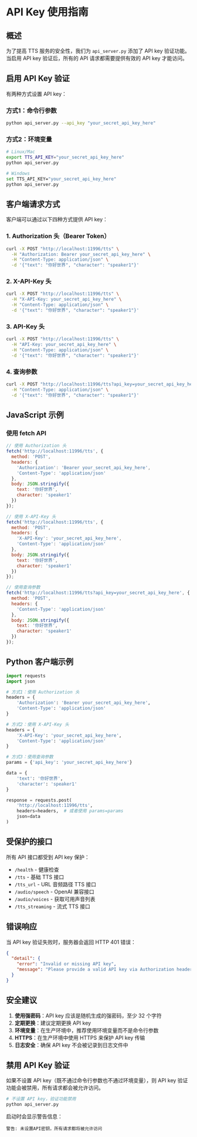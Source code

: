 # API Key 使用指南

## 概述

为了提高 TTS 服务的安全性，我们为 `api_server.py` 添加了 API key 验证功能。当启用 API key 验证后，所有的 API 请求都需要提供有效的 API key 才能访问。

## 启用 API Key 验证

有两种方式设置 API key：

### 方式1：命令行参数
```bash
python api_server.py --api_key "your_secret_api_key_here"
```

### 方式2：环境变量
```bash
# Linux/Mac
export TTS_API_KEY="your_secret_api_key_here"
python api_server.py

# Windows
set TTS_API_KEY="your_secret_api_key_here"
python api_server.py
```

## 客户端请求方式

客户端可以通过以下四种方式提供 API key：

### 1. Authorization 头（Bearer Token）
```bash
curl -X POST "http://localhost:11996/tts" \
  -H "Authorization: Bearer your_secret_api_key_here" \
  -H "Content-Type: application/json" \
  -d '{"text": "你好世界", "character": "speaker1"}'
```

### 2. X-API-Key 头
```bash
curl -X POST "http://localhost:11996/tts" \
  -H "X-API-Key: your_secret_api_key_here" \
  -H "Content-Type: application/json" \
  -d '{"text": "你好世界", "character": "speaker1"}'
```

### 3. API-Key 头
```bash
curl -X POST "http://localhost:11996/tts" \
  -H "API-Key: your_secret_api_key_here" \
  -H "Content-Type: application/json" \
  -d '{"text": "你好世界", "character": "speaker1"}'
```

### 4. 查询参数
```bash
curl -X POST "http://localhost:11996/tts?api_key=your_secret_api_key_here" \
  -H "Content-Type: application/json" \
  -d '{"text": "你好世界", "character": "speaker1"}'
```

## JavaScript 示例

### 使用 fetch API
```javascript
// 使用 Authorization 头
fetch('http://localhost:11996/tts', {
  method: 'POST',
  headers: {
    'Authorization': 'Bearer your_secret_api_key_here',
    'Content-Type': 'application/json'
  },
  body: JSON.stringify({
    text: '你好世界',
    character: 'speaker1'
  })
});

// 使用 X-API-Key 头
fetch('http://localhost:11996/tts', {
  method: 'POST',
  headers: {
    'X-API-Key': 'your_secret_api_key_here',
    'Content-Type': 'application/json'
  },
  body: JSON.stringify({
    text: '你好世界',
    character: 'speaker1'
  })
});

// 使用查询参数
fetch('http://localhost:11996/tts?api_key=your_secret_api_key_here', {
  method: 'POST',
  headers: {
    'Content-Type': 'application/json'
  },
  body: JSON.stringify({
    text: '你好世界',
    character: 'speaker1'
  })
});
```

## Python 客户端示例

```python
import requests
import json

# 方式1：使用 Authorization 头
headers = {
    'Authorization': 'Bearer your_secret_api_key_here',
    'Content-Type': 'application/json'
}

# 方式2：使用 X-API-Key 头
headers = {
    'X-API-Key': 'your_secret_api_key_here',
    'Content-Type': 'application/json'
}

# 方式3：使用查询参数
params = {'api_key': 'your_secret_api_key_here'}

data = {
    'text': '你好世界',
    'character': 'speaker1'
}

response = requests.post(
    'http://localhost:11996/tts',
    headers=headers,  # 或者使用 params=params
    json=data
)
```

## 受保护的接口

所有 API 接口都受到 API key 保护：
- `/health` - 健康检查
- `/tts` - 基础 TTS 接口
- `/tts_url` - URL 音频路径 TTS 接口
- `/audio/speech` - OpenAI 兼容接口
- `/audio/voices` - 获取可用声音列表
- `/tts_streaming` - 流式 TTS 接口

## 错误响应

当 API key 验证失败时，服务器会返回 HTTP 401 错误：

```json
{
  "detail": {
    "error": "Invalid or missing API key",
    "message": "Please provide a valid API key via Authorization header (Bearer token), X-API-Key header, API-Key header, or api_key query parameter"
  }
}
```

## 安全建议

1. **使用强密码**：API key 应该是随机生成的强密码，至少 32 个字符
2. **定期更换**：建议定期更换 API key
3. **环境变量**：在生产环境中，推荐使用环境变量而不是命令行参数
4. **HTTPS**：在生产环境中使用 HTTPS 来保护 API key 传输
5. **日志安全**：确保 API key 不会被记录到日志文件中

## 禁用 API Key 验证

如果不设置 API key（既不通过命令行参数也不通过环境变量），则 API key 验证功能会被禁用，所有请求都会被允许访问。

```bash
# 不设置 API key，验证功能禁用
python api_server.py
```

启动时会显示警告信息：
```
警告: 未设置API密钥，所有请求都将被允许访问
```